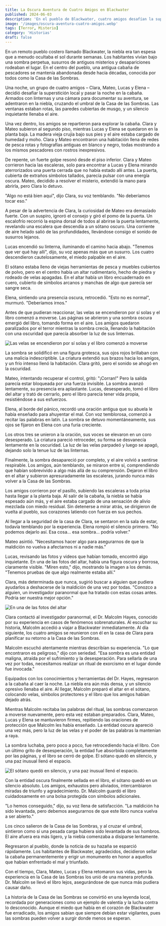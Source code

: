 ```yaml
---
title: La Oscura Aventura de Cuatro Amigos en Blackwater
published: 2024-06-03
description: 'En el pueblo de Blackwater, cuatro amigos desafían la superstición local al explorar la Casa de las Sombras, enfrentándose a fuerzas oscuras y maldiciones antiguas en una noche aterradora que jamás olvidarán.'
image: '/images/oscura-aventura-cuatro-amigos.webp'
tags: [Terror, Misterio]
category: 'Historias'
draft: false 
---
```


En un remoto pueblo costero llamado Blackwater, la niebla era tan espesa que a menudo ocultaba el sol durante semanas. Los habitantes vivían bajo una sombra perpetua, susurros de antiguos misterios y desapariciones rodeaban el lugar. En el centro del pueblo, una antigua cabaña de pescadores se mantenía abandonada desde hacía décadas, conocida por todos como la Casa de las Sombras.

Una noche, un grupo de cuatro amigos – Clara, Mateo, Lucas y Elena – decidió desafiar la superstición local y pasar la noche en la cabaña. Armados con linternas y una cámara para documentar su aventura, se adentraron en la niebla, cruzando el umbral de la Casa de las Sombras. Las ventanas estaban rotas, las paredes cubiertas de musgo, y un silencio inquietante llenaba el aire.

Una vez dentro, los amigos se repartieron para explorar la cabaña. Clara y Mateo subieron al segundo piso, mientras Lucas y Elena se quedaron en la planta baja. La madera vieja crujía bajo sus pies y el aire estaba cargado de humedad y moho. Clara y Mateo encontraron una habitación llena de redes de pesca rotas y fotografías antiguas en blanco y negro, todas mostrando a los mismos pescadores con rostros inexpresivos.

De repente, un fuerte golpe resonó desde el piso inferior. Clara y Mateo corrieron hacia las escaleras, solo para encontrar a Lucas y Elena mirando aterrorizados una puerta cerrada que no había estado allí antes. La puerta, cubierta de extraños símbolos tallados, parecía pulsar con una energía oscura. Mateo, decidido a resolver el misterio, extendió la mano para abrirla, pero Clara lo detuvo.

"Algo no está bien aquí", dijo Clara, su voz temblando. "No deberíamos tocar eso."

A pesar de la advertencia de Clara, la curiosidad de Mateo era demasiado fuerte. Con un suspiro, ignoró el consejo y giró el pomo de la puerta. Un escalofrío recorrió la espina dorsal de todos al abrirse la puerta lentamente, revelando una escalera que descendía a un sótano oscuro. Una corriente de aire helado salió de las profundidades, llevándose consigo el sonido de susurros lejanos.

Lucas encendió su linterna, iluminando el camino hacia abajo. "Tenemos que ver qué hay allí", dijo, su voz apenas más que un susurro. Los cuatro descendieron cautelosamente, el miedo palpable en el aire.

El sótano estaba lleno de viejas herramientas de pesca y muebles cubiertos de polvo, pero en el centro había un altar rudimentario, hecho de piedra y rodeado de velas apagadas. En el altar había un libro encuadernado en cuero, cubierto de símbolos arcanos y manchas de algo que parecía ser sangre seca.

Elena, sintiendo una presencia oscura, retrocedió. "Esto no es normal", murmuró. "Deberíamos irnos."

Antes de que pudieran reaccionar, las velas se encendieron por sí solas y el libro comenzó a moverse. Las páginas se abrieron y una sombra oscura emergió del libro, tomando forma en el aire. Los amigos quedaron paralizados por el terror mientras la sombra crecía, llenando la habitación con una oscuridad que parecía absorber la luz de sus linternas.

![Las velas se encendieron por sí solas y el libro comenzó a moverse](/images/oscura-aventura-cuatro-amigos2.webp)

La sombra se solidificó en una figura grotesca, sus ojos rojos brillaban con una malicia indescriptible. La criatura extendió sus brazos hacia los amigos, y un frío intenso llenó la habitación. Clara gritó, pero el sonido se ahogó en la oscuridad.

Mateo, intentando recuperar el control, gritó: "¡Corran!" Pero la salida parecía estar bloqueada por una fuerza invisible. La sombra avanzó lentamente, su presencia era aplastante. Lucas, desesperado, tomó el libro del altar y trató de cerrarlo, pero el libro parecía tener vida propia, resistiéndose a sus esfuerzos.

Elena, al borde del pánico, recordó una oración antigua que su abuela le había enseñado para ahuyentar el mal. Con voz temblorosa, comenzó a recitar las palabras en latín. La sombra se detuvo momentáneamente, sus ojos se fijaron en Elena con una furia creciente.

Los otros tres se unieron a la oración, sus voces se elevaron en un coro desesperado. La criatura pareció retroceder, su forma se desvanecía lentamente en la oscuridad. La luz de las velas parpadeó y luego se apagó, dejando solo la tenue luz de las linternas.

Finalmente, la sombra desapareció por completo, y el aire volvió a sentirse respirable. Los amigos, aún temblando, se miraron entre sí, comprendiendo que habían sobrevivido a algo más allá de su comprensión. Dejaron el libro en el altar y subieron apresuradamente las escaleras, jurando nunca más volver a la Casa de las Sombras.

Los amigos corrieron por el pasillo, subiendo las escaleras a toda prisa hasta llegar a la planta baja. Al salir de la cabaña, la niebla se había espesado aún más, y el aire estaba cargado de una sensación de alivio mezclada con miedo residual. Sin detenerse a mirar atrás, se dirigieron de vuelta al pueblo, sus corazones latiendo con fuerza en sus pechos.

Al llegar a la seguridad de la casa de Clara, se sentaron en la sala de estar, todavía temblando por la experiencia. Elena rompió el silencio primero. "No podemos dejarlo así. Esa cosa... esa sombra... podría volver."

Mateo asintió. "Necesitamos hacer algo para asegurarnos de que la maldición no vuelva a afectarnos ni a nadie más."

Lucas, revisando las fotos y videos que habían tomado, encontró algo inquietante. En una de las fotos del altar, había una figura oscura y borrosa, claramente visible. "Miren esto," dijo, mostrando la imagen a los demás. "Tenemos pruebas de que algo realmente estaba allí."

Clara, más determinada que nunca, sugirió buscar a alguien que pudiera ayudarlos a deshacerse de la maldición de una vez por todas. "Conozco a alguien, un investigador paranormal que ha tratado con estas cosas antes. Podría ser nuestra mejor opción."

![En una de las fotos del altar](/images/oscura-aventura-cuatro-amigos3.webp)

Clara contactó al investigador paranormal, el Dr. Malcolm Hayes, conocido por su experiencia en casos de fenómenos sobrenaturales. Al escuchar su historia, Malcolm accedió a viajar a Blackwater inmediatamente. Al día siguiente, los cuatro amigos se reunieron con él en la casa de Clara para planificar su retorno a la Casa de las Sombras.

Malcolm escuchó atentamente mientras describían su experiencia. "Lo que encontraron es peligroso," dijo con seriedad. "Esa sombra es una entidad maligna, atraída por el sufrimiento y la desesperación. Para sellarla de una vez por todas, necesitamos realizar un ritual de exorcismo en el lugar donde fue invocada."

Equipados con los conocimientos y herramientas del Dr. Hayes, regresaron a la cabaña al caer la noche. La niebla era aún más densa, y un silencio opresivo llenaba el aire. Al llegar, Malcolm preparó el altar en el sótano, colocando velas, símbolos protectores y el libro que los amigos habían dejado atrás.

Mientras Malcolm recitaba las palabras del ritual, las sombras comenzaron a moverse nuevamente, pero esta vez estaban preparados. Clara, Mateo, Lucas y Elena se mantuvieron firmes, repitiendo las oraciones de protección que Malcolm les había enseñado. La entidad oscura apareció una vez más, pero la luz de las velas y el poder de las palabras la mantenían a raya.

La sombra luchaba, pero poco a poco, fue retrocediendo hacia el libro. Con un último grito de desesperación, la entidad fue absorbida completamente por las páginas, y el libro se cerró de golpe. El sótano quedó en silencio, y una paz inusual llenó el espacio.

![ El sótano quedó en silencio, y una paz inusual llenó el espacio.](/images/oscura-aventura-cuatro-amigos4.webp)

Con la entidad oscura finalmente sellada en el libro, el sótano quedó en un silencio absoluto. Los amigos, exhaustos pero aliviados, intercambiaron miradas de triunfo y agradecimiento. Dr. Malcolm guardó el libro cuidadosamente en una bolsa protegida con símbolos adicionales.

"Lo hemos conseguido," dijo, su voz llena de satisfacción. "La maldición ha sido levantada, pero debemos asegurarnos de que este libro nunca vuelva a ser abierto."

Los cinco salieron de la Casa de las Sombras, y al cruzar el umbral, sintieron como si una pesada carga hubiera sido levantada de sus hombros. El aire afuera era más ligero, y la niebla comenzaba a disiparse lentamente.

Regresaron al pueblo, donde la noticia de su hazaña se esparció rápidamente. Los habitantes de Blackwater, agradecidos, decidieron sellar la cabaña permanentemente y erigir un monumento en honor a aquellos que habían enfrentado el mal y triunfado.

Con el tiempo, Clara, Mateo, Lucas y Elena retomaron sus vidas, pero la experiencia en la Casa de las Sombras los unió de una manera profunda. Dr. Malcolm se llevó el libro lejos, asegurándose de que nunca más pudiera causar daño.

La historia de la Casa de las Sombras se convirtió en una leyenda local, recordada por generaciones como un ejemplo de valentía y la lucha contra lo desconocido. Aunque el miedo que había en el corazón de Blackwater fue erradicado, los amigos sabían que siempre debían estar vigilantes, pues las sombras pueden volver a surgir donde menos se esperan.
